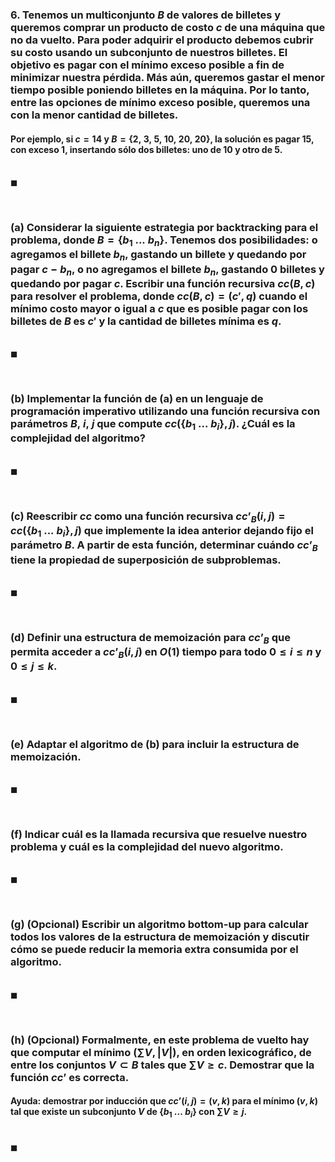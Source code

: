 
### 6. Tenemos un multiconjunto $B$ de valores de billetes y queremos comprar un producto de costo $c$ de una máquina que no da vuelto. Para poder adquirir el producto debemos cubrir su costo usando un subconjunto de nuestros billetes. El objetivo es pagar con el mínimo exceso posible a fin de minimizar nuestra pérdida. Más aún, queremos gastar el menor tiempo posible poniendo billetes en la máquina. Por lo tanto, entre las opciones de mínimo exceso posible, queremos una con la menor cantidad de billetes. 

#### Por ejemplo, si $c = 14$ y $B = \{2,\ 3,\ 5,\ 10,\ 20,\ 20\}$, la solución es pagar $15$, con exceso $1$, insertando sólo dos billetes: uno de $10$ y otro de $5$.

\
$\blacksquare$


<br>

### (a) Considerar la siguiente estrategia por backtracking para el problema, donde $B = \{b_1\ . . .\ b_n\}$. Tenemos dos posibilidades: o agregamos el billete $b_n$, gastando un billete y quedando por pagar $c − b_n$, o no agregamos el billete $b_n$, gastando $0$ billetes y quedando por pagar $c$. Escribir una función recursiva $cc(B, c)$ para resolver el problema, donde $cc(B, c) = (c', q)$ cuando el mínimo costo mayor o igual a $c$ que es posible pagar con los billetes de $B$ es $c'$ y la cantidad de billetes mínima es $q$.

\
$\blacksquare$


<br>

### (b) Implementar la función de (a) en un lenguaje de programación imperativo utilizando una función recursiva con parámetros $B,\ i,\ j$ que compute $cc(\{b_1\ . . .\ b_i\}, j)$. ¿Cuál es la complejidad del algoritmo?

\
$\blacksquare$


<br>

### (c) Reescribir $cc$ como una función recursiva $cc’_B (i, j) = cc(\{b_1\ . . .\ b_i\}, j)$ que implemente la idea anterior dejando fijo el parámetro $B$. A partir de esta función, determinar cuándo $cc’_B$ tiene la propiedad de superposición de subproblemas.

\
$\blacksquare$


<br>

### (d) Definir una estructura de memoización para $cc’_B$ que permita acceder a $cc’_B(i, j)$ en $O(1)$ tiempo para todo $0 \leq i \leq n$ y $0 \leq j \leq k$.

\
$\blacksquare$


<br>

### (e) Adaptar el algoritmo de (b) para incluir la estructura de memoización.

\
$\blacksquare$


<br>

### (f) Indicar cuál es la llamada recursiva que resuelve nuestro problema y cuál es la complejidad del nuevo algoritmo.

\
$\blacksquare$


<br>

### (g) (Opcional) Escribir un algoritmo bottom-up para calcular todos los valores de la estructura de memoización y discutir cómo se puede reducir la memoria extra consumida por el algoritmo.

\
$\blacksquare$


<br>

### (h) (Opcional) Formalmente, en este problema de vuelto hay que computar el mínimo $(\sum V, |V|)$, en orden lexicográfico, de entre los conjuntos $V \subset B$ tales que $\sum V \geq c$. Demostrar que la función $cc’$ es correcta. 

#### Ayuda: demostrar por inducción que $cc’(i, j) = (v, k)$ para el mínimo $(v, k)$ tal que existe un subconjunto $V$ de $\{b_1\ . . .\ b_i\}$ con $\sum V \geq j$.

\
$\blacksquare$
